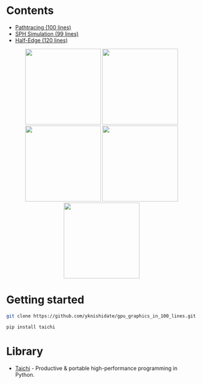 
# Contents

- [Pathtracing (100 lines)](./pathtracing.html)
- [SPH Simulation (99 lines)](./sph.html)
- [Half-Edge (120 lines)](./halfedge.html)

<p align="center">
<img width="200" alt="" src="https://user-images.githubusercontent.com/30839669/203312261-2193e8f3-ee80-4920-9194-c2170aae6287.png">
<img width="200" alt="" src="https://user-images.githubusercontent.com/30839669/202879206-871f86e3-4327-40a8-b006-e2f1e0544fd9.png">
<img width="200" alt="" src="https://user-images.githubusercontent.com/30839669/202879237-c0aec041-3445-4212-ab60-31e677231bde.png">
<img width="200" alt="" src="https://user-images.githubusercontent.com/30839669/202911192-aeb5bc13-a7aa-4369-9b7d-b5d3eadec466.png">
<img width="200" alt="" src="https://user-images.githubusercontent.com/30839669/203241365-01697652-aea0-4725-b70b-bf4609c92e87.png">
</p>

# Getting started

```sh
git clone https://github.com/yknishidate/gpu_graphics_in_100_lines.git

pip install taichi
```

# Library

- [Taichi](https://github.com/taichi-dev/taichi) - Productive & portable high-performance programming in Python.
